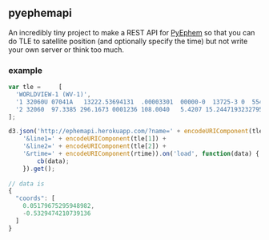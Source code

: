 ## pyephemapi

An incredibly tiny project to make a REST API for
[PyEphem](http://rhodesmill.org/pyephem/) so that you can do
TLE to satellite position (and optionally specify the time) but not write your own server or think
too much.

### example

```js
var tle =     [
  'WORLDVIEW-1 (WV-1)',
  '1 32060U 07041A   13222.53694131  .00003301  00000-0  13725-3 0  5540',
  '2 32060  97.3385 296.1673 0001236 108.0040   5.4207 15.24471932327959'
];

d3.json('http://ephemapi.herokuapp.com/?name=' + encodeURIComponent(tle[0]) +
    '&line1=' + encodeURIComponent(tle[1]) +
    '&line2=' + encodeURIComponent(tle[2]) +
    '&rtime=' + encodeURIComponent(rtime)).on('load', function(data) {
        cb(data);
    }).get();
    
// data is
{
  "coords": [
    0.05179675295948982, 
    -0.5329474210739136
  ]
}
```
